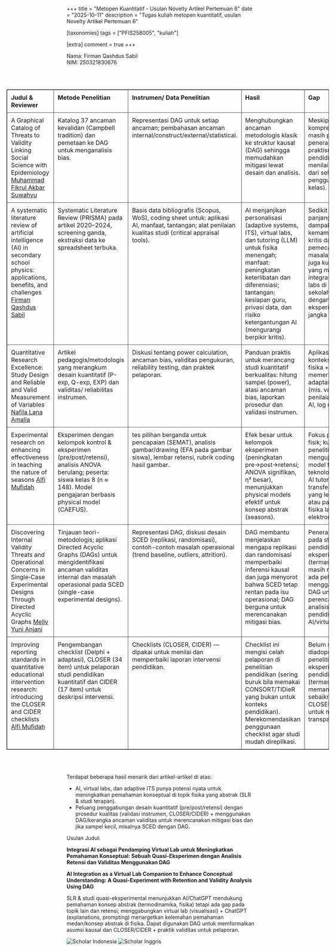 +++
title = "Metopen Kuantitatif - Usulan Novelty Artikel Pertemuan 6"
date = "2025-10-11"
description = "Tugas kuliah metopen kuantitatif, usulan Novelty Artikel Pertemuan 6"

[taxonomies]
tags = ["PFIS258005", "kuliah"]

[extra]
comment = true
+++

Nama: Firman Qashdus Sabil\
NIM: 250321830676

<style>
.table-container {
  margin: 2rem auto;
  overflow-x: auto;
   width: 90vw;
  margin-left: calc(-43vw + 50%);
  overflow-x: auto;
  padding: 1rem 0;
}

.table-container table {
  width: 100%;
  border-collapse: collapse;
  table-layout: fixed;
  border: 1px solid #444444; /* outer border black */
}

.table-container th,
.table-container td {
  border: 1px solid #444444; /* black borders for all cells */
  padding: 10px;
  text-align: left;
  vertical-align: top;
  word-wrap: break-word;
}
</style>

<div class="table-container">
  <table>
    <thead>
      <tr>
        <th >Judul & Reviewer</th>
        <th >Metode Penelitian</th>
        <th >Instrumen/ Data Penelitian</th>
        <th >Hasil</th>
        <th >Gap</th>
      </tr>
    </thead>
    <tbody>
      <tr>
        <td>
          A Graphical Catalog of Threats to Validity Linking Social Science with Epidemiology 
          <a href="https://muhammadfikrul.blogspot.com/2025/10/metodologi-penelitian-kuantitatif_52.html">Muhammad Fikrul Akbar Suwahyu</a>
        </td>
        <td>
          Katalog 37 ancaman kevalidan (Campbell tradition) dan pemetaan ke DAG untuk menganalisis bias.
        </td>
        <td>Representasi DAG untuk setiap ancaman; pembahasan ancaman internal/construct/external/statistical.
        </td>
        <td>Menghubungkan ancaman metodologis klasik ke struktur kausal (DAG) sehingga memudahkan mitigasi lewat desain dan analisis.
        </td>
        <td>Meskipun komprehensif, masih perlu contoh penerapan praktisnya di studi pendidikan-AI (mis. menilai collider bias dari self-selection pengguna AI dalam kelas).
        </td>
      </tr>
      <tr>
        <td>
          A systematic literature review of artificial
          intelligence (AI) in secondary school physics:
          applications, benefits, and challenges
          <a href="https://firman-qs.github.io/posts/mtpkuan/metopenkuan6-10/">Firman Qashdus Sabil</a>
        </td>
        <td>Systematic Literature Review (PRISMA) pada artikel 2020–2024, screening ganda, ekstraksi data ke spreadsheet terbuka.
        </td>
        <td>Basis data bibliografis (Scopus, WoS), coding sheet untuk: aplikasi AI, manfaat, tantangan; alat penilaian kualitas studi (critical appraisal tools).</td>
        <td>AI menjanjikan personalisasi (adaptive systems, ITS), virtual labs, dan tutoring (LLM) untuk fisika menengah; manfaat: peningkatan keterlibatan dan diferensiasi; tantangan: kesiapan guru, privasi data, dan risiko ketergantungan AI (mengurangi berpikir kritis).</td>
        <td>Sedikit bukti jangka panjang tentang dampak AI terhadap kemampuan berpikir kritis dan pemecahan masalah di fisika; juga kurang studi yang menguji integrasi AI + virtual labs di konteks sekolah menengah dengan desain eksperimental jangka panjang.</td>
      </tr>
      <tr>
        <td>Quantitative Research Excellence: Study Design and Reliable and Valid Measurement of Variables
          <a href="https://medium.com/@nafilana.amalia/penelitian-kuantitatif-eksperimental-sejarah-karakteristik-ancaman-validitas-dan-tahapan-15346dc02449">Nafila Lana Amalia</a>
        </td>
        <td >Artikel pedagogis/metodologis yang merangkum desain kuantitatif (P-exp, Q-exp, EXP) dan validitas/ reliabilitas instrumen.</td>
        <td >Diskusi tentang power calculation, ancaman bias, validitas pengukuran, reliability testing, dan praktek pelaporan.</td>
        <td >Panduan praktis untuk merancang studi kuantitatif berkualitas: hitung sampel (power), atasi ancaman bias, laporkan prosedur dan validasi instrumen.</td>
        <td >Aplikasi khusus ke konteks pendidikan fisika + AI memerlukan adaptasi instrumen (mis. validasi rubrik penilaian interaksi AI, log data).</td>
      </tr>
      <tr>
        <td>
        Experimental research on enhancing effectiveness in teaching the nature of seasons
          <a href="https://drive.google.com/file/d/1anXoWQoVbfCKFJ_oyYXX8MtcW50xJOVD/view">Alfi Mufidah</a>
        </td>
        <td >Eksperimen dengan kelompok kontrol & eksperimen (pre/post/retensi), analisis ANOVA berulang; peserta: siswa kelas 8 (n ≈ 148). Model pengajaran berbasis physical model (CAEFUS).</td>
        <td >tes pilihan berganda untuk pencapaian (SEMAT), analisis gambar/drawing (EFA pada gambar siswa), lembar retensi, rubrik coding hasil gambar.</td>
        <td >Efek besar untuk kelompok eksperimen (peningkatan pre→post→retensi; ANOVA signifikan, η² besar), menunjukkan physical models efektif untuk konsep abstrak (seasons).</td>
        <td >Fokus pada model fisik; kurang penelitian yang menguji kombinasi model fisik + teknologi (VR atau AI tutor) untuk transfer konsep yang lebih kompleks atau pada topik fisika lain (mis. elektromagnetisme).</td>
      </tr>
      <tr>
        <td>
          Discovering Internal Validity Threats and Operational Concerns in Single‐Case Experimental Designs Through Directed Acyclic Graphs
          <a href="https://mellyyua.blogspot.com/2025/10/review-artikel-topik-9.html">Melly Yuni Anjani</a>
        </td>
        <td >Tinjauan teori-metodologis; aplikasi Directed Acyclic Graphs (DAGs) untuk mengidentifikasi ancaman validitas internal dan masalah operasional pada SCED (single-case experimental designs).</td>
        <td >Representasi DAG, diskusi desain SCED (replikasi, randomisasi), contoh-contoh masalah operasional (trend baseline, outliers, attrition).</td>
        <td >DAG membantu menjelaskan mengapa replikasi dan randomisasi memperbaiki inferensi kausal dan juga menyorot bahwa SCED tetap rentan pada isu operasional; DAG berguna untuk merencanakan mitigasi bias.</td>
        <td >Penerapan DAG pada studi pendidikan eksperimental (termasuk fisika) masih relatif baru — ada peluang menggabungkan DAG untuk perencanaan dan analisis studi pendidikan berbasis AI/virtual labs.</td>
      </tr>
      <tr>
        <td>
          Improving reporting standards in quantitative educational intervention research: introducing the CLOSER and CIDER checklists
          <a href="https://drive.google.com/file/d/1e5WSw4f2Msb0c9QN0FB4LRm6wg5rmyW0/view">Alfi Mufidah</a>
        </td>
        <td >Pengembangan checklist (Delphi + adaptasi), CLOSER (34 item) untuk pelaporan studi pendidikan kuantitatif dan CIDER (17 item) untuk deskripsi intervensi.</td>
        <td >Checklists (CLOSER, CIDER) — dipakai untuk menilai dan memperbaiki laporan intervensi pendidikan.</td>
        <td >Checklist ini mengisi celah pelaporan di penelitian pendidikan (sering buruk bila memakai CONSORT/TIDieR yang bukan untuk konteks pendidikan). Merekomendasikan penggunaan checklist agar studi mudah direplikasi.</td>
        <td >Belum secara luas diadopsi — penelitian eksperimental di pendidikan (termasuk yang memanfaatkan AI) sebaiknya mengikuti CLOSER/CIDER untuk meningkatkan transparansi.</td>
      </tr>
    </tbody>
  </table>
</div>

Terdapat beberapa hasil menarik dari artikel-artikel di atas:
- AI, virtual labs, dan adaptive ITS punya potensi nyata untuk meningkatkan pemahaman konseptual di topik fisika yang abstrak (SLR & studi terapan).
- Peluang penggabungan desain kuantitatif (pre/post/retensi) dengan prosedur kualitas (validasi instrumen, CLOSER/CIDER) + menggunakan DAG/kerangka ancaman validitas untuk merencanakan mitigasi bias dan jika sampel kecil, misalnya SCED dengan DAG.

Usulan Judul: 

**Integrasi AI sebagai Pendamping Virtual Lab untuk Meningkatkan Pemahaman Konseptual: Sebuah Quasi-Eksperimen dengan Analisis Retensi dan Validitas Menggunakan DAG**

**AI Integration as a Virtual Lab Companion to Enhance Conceptual Understanding: A Quasi-Experiment with Retention and Validity Analysis Using DAG**

SLR & studi quasi-eksperimental menunjukkan AI/ChatGPT mendukung pemahaman konsep abstrak (termodinamika, fisika) tetapi ada gap pada topik lain dan retensi; menggabungkan virtual lab (visualisasi) + ChatGPT (explanations, prompting) menargetkan kelemahan pemahaman medan/konsep abstrak di fisika. Dapat digunakan DAG untuk memformalkan asumsi kausal dan CLOSER/CIDER + praktik validitas untuk pelaporan.

![Scholar Indonesia](../fg61.png)
![Scholar Inggris](../fg62.png)

<!-- Anda dapat mendownload: -->
<!-- - pdf review Artikel: [disini $\rightarrow$ drive usulan novelty artikel pertemuan ](https://drive.google.com/file/d/1-VfqkD9b6gdYtbHijYXUtdK6P27bmwVH/view?usp=sharing) -->

<!-- # Usulan novelty -->
<!-- <iframe src="https://drive.google.com/file/d/1-VfqkD9b6gdYtbHijYXUtdK6P27bmwVH/preview" width="100%" height="600" allow="autoplay" frameborder="0"></iframe> -->
